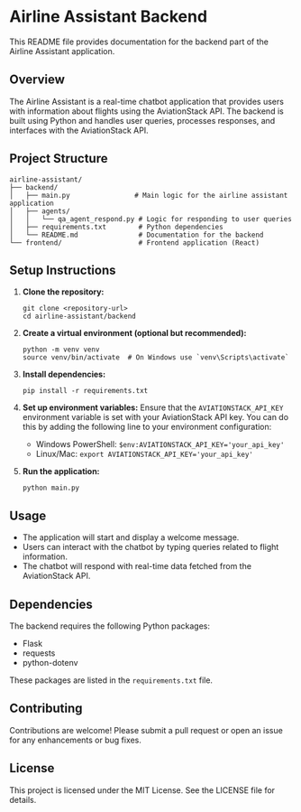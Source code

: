# Airline Assistant Backend

This README file provides documentation for the backend part of the Airline Assistant application.

## Overview

The Airline Assistant is a real-time chatbot application that provides users with information about flights using the AviationStack API. The backend is built using Python and handles user queries, processes responses, and interfaces with the AviationStack API.

## Project Structure

```
airline-assistant/
├── backend/
│   ├── main.py                # Main logic for the airline assistant application
│   ├── agents/
│   │   └── qa_agent_respond.py # Logic for responding to user queries
│   ├── requirements.txt        # Python dependencies
│   └── README.md               # Documentation for the backend
└── frontend/                   # Frontend application (React)
```

## Setup Instructions

1. **Clone the repository:**
   ```
   git clone <repository-url>
   cd airline-assistant/backend
   ```

2. **Create a virtual environment (optional but recommended):**
   ```
   python -m venv venv
   source venv/bin/activate  # On Windows use `venv\Scripts\activate`
   ```

3. **Install dependencies:**
   ```
   pip install -r requirements.txt
   ```

4. **Set up environment variables:**
   Ensure that the `AVIATIONSTACK_API_KEY` environment variable is set with your AviationStack API key. You can do this by adding the following line to your environment configuration:
   - Windows PowerShell: `$env:AVIATIONSTACK_API_KEY='your_api_key'`
   - Linux/Mac: `export AVIATIONSTACK_API_KEY='your_api_key'`

5. **Run the application:**
   ```
   python main.py
   ```

## Usage

- The application will start and display a welcome message.
- Users can interact with the chatbot by typing queries related to flight information.
- The chatbot will respond with real-time data fetched from the AviationStack API.

## Dependencies

The backend requires the following Python packages:
- Flask
- requests
- python-dotenv

These packages are listed in the `requirements.txt` file.

## Contributing

Contributions are welcome! Please submit a pull request or open an issue for any enhancements or bug fixes.

## License

This project is licensed under the MIT License. See the LICENSE file for details.